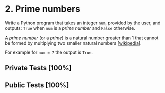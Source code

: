# 2. Prime numbers

Write a Python program that takes an integer `num`, provided by the user, and outputs: `True` when `num` is a *prime number* and `False` otherwise.


A *prime number* (or a *prime*) is a natural number greater than 1 that cannot be formed by multiplying two smaller natural numbers [[wikipedia](https://en.wikipedia.org/wiki/Prime_number)].


For example for `num = 7` the output is `True`.



## Private Tests [100%]

## Public Tests [100%]
